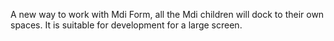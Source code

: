 A new way to work with Mdi Form, all the Mdi children will dock to their own spaces. It is suitable for development for a large screen.